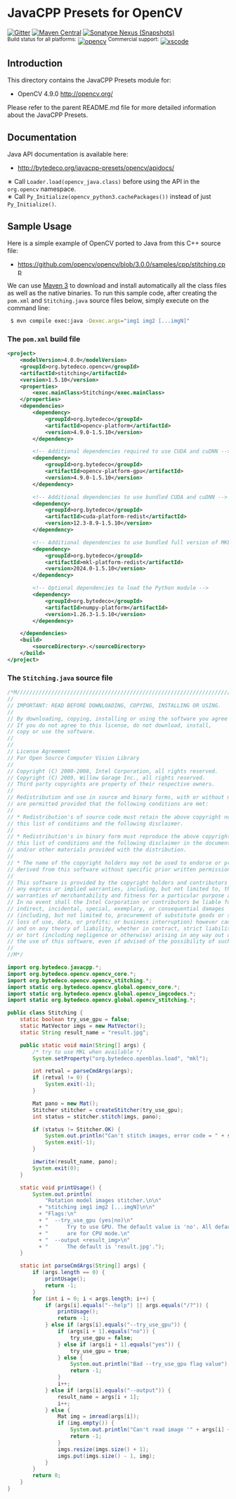 JavaCPP Presets for OpenCV
==========================

[![Gitter](https://badges.gitter.im/bytedeco/javacpp.svg)](https://gitter.im/bytedeco/javacpp) [![Maven Central](https://maven-badges.herokuapp.com/maven-central/org.bytedeco/opencv/badge.svg)](https://maven-badges.herokuapp.com/maven-central/org.bytedeco/opencv) [![Sonatype Nexus (Snapshots)](https://img.shields.io/nexus/s/https/oss.sonatype.org/org.bytedeco/opencv.svg)](http://bytedeco.org/builds/)  
<sup>Build status for all platforms:</sup> [![opencv](https://github.com/bytedeco/javacpp-presets/workflows/opencv/badge.svg)](https://github.com/bytedeco/javacpp-presets/actions?query=workflow%3Aopencv)  <sup>Commercial support:</sup> [![xscode](https://img.shields.io/badge/Available%20on-xs%3Acode-blue?style=?style=plastic&logo=appveyor&logo=data:image/png;base64,iVBORw0KGgoAAAANSUhEUgAAAEAAAABACAMAAACdt4HsAAAAGXRFWHRTb2Z0d2FyZQBBZG9iZSBJbWFnZVJlYWR5ccllPAAAAAZQTFRF////////VXz1bAAAAAJ0Uk5T/wDltzBKAAAAlUlEQVR42uzXSwqAMAwE0Mn9L+3Ggtgkk35QwcnSJo9S+yGwM9DCooCbgn4YrJ4CIPUcQF7/XSBbx2TEz4sAZ2q1RAECBAiYBlCtvwN+KiYAlG7UDGj59MViT9hOwEqAhYCtAsUZvL6I6W8c2wcbd+LIWSCHSTeSAAECngN4xxIDSK9f4B9t377Wd7H5Nt7/Xz8eAgwAvesLRjYYPuUAAAAASUVORK5CYII=)](https://xscode.com/bytedeco/javacpp-presets)


Introduction
------------
This directory contains the JavaCPP Presets module for:

 * OpenCV 4.9.0  http://opencv.org/

Please refer to the parent README.md file for more detailed information about the JavaCPP Presets.


Documentation
-------------
Java API documentation is available here:

 * http://bytedeco.org/javacpp-presets/opencv/apidocs/

&lowast; Call `Loader.load(opencv_java.class)` before using the API in the `org.opencv` namespace.  
&lowast; Call `Py_Initialize(opencv_python3.cachePackages())` instead of just `Py_Initialize()`.


Sample Usage
------------
Here is a simple example of OpenCV ported to Java from this C++ source file:

 * https://github.com/opencv/opencv/blob/3.0.0/samples/cpp/stitching.cpp

We can use [Maven 3](http://maven.apache.org/) to download and install automatically all the class files as well as the native binaries. To run this sample code, after creating the `pom.xml` and `Stitching.java` source files below, simply execute on the command line:
```bash
 $ mvn compile exec:java -Dexec.args="img1 img2 [...imgN]"
```

### The `pom.xml` build file
```xml
<project>
    <modelVersion>4.0.0</modelVersion>
    <groupId>org.bytedeco.opencv</groupId>
    <artifactId>stitching</artifactId>
    <version>1.5.10</version>
    <properties>
        <exec.mainClass>Stitching</exec.mainClass>
    </properties>
    <dependencies>
        <dependency>
            <groupId>org.bytedeco</groupId>
            <artifactId>opencv-platform</artifactId>
            <version>4.9.0-1.5.10</version>
        </dependency>

        <!-- Additional dependencies required to use CUDA and cuDNN -->
        <dependency>
            <groupId>org.bytedeco</groupId>
            <artifactId>opencv-platform-gpu</artifactId>
            <version>4.9.0-1.5.10</version>
        </dependency>

        <!-- Additional dependencies to use bundled CUDA and cuDNN -->
        <dependency>
            <groupId>org.bytedeco</groupId>
            <artifactId>cuda-platform-redist</artifactId>
            <version>12.3-8.9-1.5.10</version>
        </dependency>

        <!-- Additional dependencies to use bundled full version of MKL -->
        <dependency>
            <groupId>org.bytedeco</groupId>
            <artifactId>mkl-platform-redist</artifactId>
            <version>2024.0-1.5.10</version>
        </dependency>

        <!-- Optional dependencies to load the Python module -->
        <dependency>
            <groupId>org.bytedeco</groupId>
            <artifactId>numpy-platform</artifactId>
            <version>1.26.3-1.5.10</version>
        </dependency>

    </dependencies>
    <build>
        <sourceDirectory>.</sourceDirectory>
    </build>
</project>
```

### The `Stitching.java` source file
```java
/*M///////////////////////////////////////////////////////////////////////////////////////
//
// IMPORTANT: READ BEFORE DOWNLOADING, COPYING, INSTALLING OR USING.
//
// By downloading, copying, installing or using the software you agree to this license.
// If you do not agree to this license, do not download, install,
// copy or use the software.
//
//
// License Agreement
// For Open Source Computer Vision Library
//
// Copyright (C) 2000-2008, Intel Corporation, all rights reserved.
// Copyright (C) 2009, Willow Garage Inc., all rights reserved.
// Third party copyrights are property of their respective owners.
//
// Redistribution and use in source and binary forms, with or without modification,
// are permitted provided that the following conditions are met:
//
// * Redistribution's of source code must retain the above copyright notice,
// this list of conditions and the following disclaimer.
//
// * Redistribution's in binary form must reproduce the above copyright notice,
// this list of conditions and the following disclaimer in the documentation
// and/or other materials provided with the distribution.
//
// * The name of the copyright holders may not be used to endorse or promote products
// derived from this software without specific prior written permission.
//
// This software is provided by the copyright holders and contributors "as is" and
// any express or implied warranties, including, but not limited to, the implied
// warranties of merchantability and fitness for a particular purpose are disclaimed.
// In no event shall the Intel Corporation or contributors be liable for any direct,
// indirect, incidental, special, exemplary, or consequential damages
// (including, but not limited to, procurement of substitute goods or services;
// loss of use, data, or profits; or business interruption) however caused
// and on any theory of liability, whether in contract, strict liability,
// or tort (including negligence or otherwise) arising in any way out of
// the use of this software, even if advised of the possibility of such damage.
//
//M*/

import org.bytedeco.javacpp.*;
import org.bytedeco.opencv.opencv_core.*;
import org.bytedeco.opencv.opencv_stitching.*;
import static org.bytedeco.opencv.global.opencv_core.*;
import static org.bytedeco.opencv.global.opencv_imgcodecs.*;
import static org.bytedeco.opencv.global.opencv_stitching.*;

public class Stitching {
    static boolean try_use_gpu = false;
    static MatVector imgs = new MatVector();
    static String result_name = "result.jpg";

    public static void main(String[] args) {
        /* try to use MKL when available */
        System.setProperty("org.bytedeco.openblas.load", "mkl");

        int retval = parseCmdArgs(args);
        if (retval != 0) {
            System.exit(-1);
        }

        Mat pano = new Mat();
        Stitcher stitcher = createStitcher(try_use_gpu);
        int status = stitcher.stitch(imgs, pano);

        if (status != Stitcher.OK) {
            System.out.println("Can't stitch images, error code = " + status);
            System.exit(-1);
        }

        imwrite(result_name, pano);
        System.exit(0);
    }

    static void printUsage() {
        System.out.println(
            "Rotation model images stitcher.\n\n"
          + "stitching img1 img2 [...imgN]\n\n"
          + "Flags:\n"
          + "  --try_use_gpu (yes|no)\n"
          + "      Try to use GPU. The default value is 'no'. All default values\n"
          + "      are for CPU mode.\n"
          + "  --output <result_img>\n"
          + "      The default is 'result.jpg'.");
    }

    static int parseCmdArgs(String[] args) {
        if (args.length == 0) {
            printUsage();
            return -1;
        }
        for (int i = 0; i < args.length; i++) {
            if (args[i].equals("--help") || args.equals("/?")) {
                printUsage();
                return -1;
            } else if (args[i].equals("--try_use_gpu")) {
                if (args[i + 1].equals("no")) {
                    try_use_gpu = false;
                } else if (args[i + 1].equals("yes")) {
                    try_use_gpu = true;
                } else {
                    System.out.println("Bad --try_use_gpu flag value");
                    return -1;
                }
                i++;
            } else if (args[i].equals("--output")) {
                result_name = args[i + 1];
                i++;
            } else {
                Mat img = imread(args[i]);
                if (img.empty()) {
                    System.out.println("Can't read image '" + args[i] + "'");
                    return -1;
                }
                imgs.resize(imgs.size() + 1);
                imgs.put(imgs.size() - 1, img);
            }
        }
        return 0;
    }
}
```

